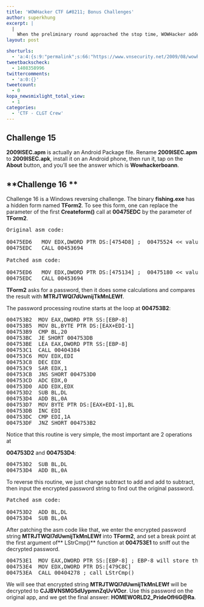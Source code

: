 ```yaml
---
title: 'WOWHacker CTF &#8211; Bonus Challenges'
author: superkhung
excerpt: |
  |
    When the preliminary round approached the stop time, WOWHacker added two more bonus challenges. And here is how superkhung solved them.
layout: post

shorturls:
  - 'a:4:{s:9:"permalink";s:66:"https://www.vnsecurity.net/2009/08/wowhacker-ctf-bonus-challenges/";s:7:"tinyurl";s:26:"http://tinyurl.com/ycw5jkz";s:4:"isgd";s:18:"http://is.gd/aOtaC";s:5:"bitly";s:20:"http://bit.ly/6Tgpi6";}'
tweetbackscheck:
  - 1408358996
twittercomments:
  - 'a:0:{}'
tweetcount:
  - 0
kopa_newsmixlight_total_view:
  - 1
categories:
  - 'CTF - CLGT Crew'
---
```

## **Challenge 15**

**2009ISEC.apm** is actually an Android Package file. Rename **2009ISEC.apm** to **2009ISEC.apk**, install it on an Android phone, then run it, tap on the **About** button, and you&#8217;ll see the answer which is **Wowhacker$%hinehong(ISEC)#$boann**.

## **Challenge 16 **

Challenge 16 is a Windows reversing challenge. The binary **fishing.exe** has a hidden form named **TForm2**. To see this form, one can replace the parameter of the first **Createform()** call at **00475EDC** by the parameter of **TForm2**.

<pre class="brush: plain; gutter: false; title: ; notranslate" title="">Original asm code:

00475ED6   MOV EDX,DWORD PTR DS:[4754D8] ;  00475524 &lt;&lt; value of TForm1
00475EDC   CALL 00453694

Patched asm code:

00475ED6   MOV EDX,DWORD PTR DS:[475134] ;  00475180 &lt;&lt; value of TForm2
00475EDC   CALL 00453694</pre>

**TForm2** asks for a password, then it does some calculations and compares the result with **MTRJTWQI7dUwnijTkMnLEWf**.

The password processing routine starts at the loop at **004753B2**:

<pre class="brush: plain; gutter: false; title: ; notranslate" title="">004753B2  MOV EAX,DWORD PTR SS:[EBP-8]
004753B5  MOV BL,BYTE PTR DS:[EAX+EDI-1]
004753B9  CMP BL,20
004753BC  JE SHORT 004753DB
004753BE  LEA EAX,DWORD PTR SS:[EBP-8]
004753C1  CALL 00404384
004753C6  MOV EDX,EDI
004753C8  DEC EDX
004753C9  SAR EDX,1
004753CB  JNS SHORT 004753D0
004753CD  ADC EDX,0
004753D0  ADD EDX,EDX
004753D2  SUB BL,DL
004753D4  ADD BL,0A
004753D7  MOV BYTE PTR DS:[EAX+EDI-1],BL
004753DB  INC EDI
004753DC  CMP EDI,1A
004753DF  JNZ SHORT 004753B2</pre>

Notice that this routine is very simple, the most important are 2 operations at

**004753D2** and **004753D4**:

<pre class="brush: plain; gutter: false; title: ; notranslate" title="">004753D2  SUB BL,DL
004753D4  ADD BL,0A</pre>

To reverse this routine, we just change subtract to add and add to subtract,  then input the encrypted password string to find out the original password.

<pre class="brush: plain; gutter: false; title: ; notranslate" title="">Patched asm code:

004753D2  ADD BL,DL
004753D4  SUB BL,0A</pre>

After patching the asm code like that, we enter the encrypted password string **MTRJTWQI7dUwnijTkMnLEWf** into **TForm2**, and set a break point at the first argument of** LStrCmp()** function at **004753E1** to sniff out the decrypted password.

<pre class="brush: plain; gutter: false; title: ; notranslate" title="">004753E1  MOV EAX,DWORD PTR SS:[EBP-8] ; EBP-8 will store the decrypted password
004753E4  MOV EDX,DWORD PTR DS:[479C8C]
004753EA  CALL 00404278 ; call LStrCmp()
</pre>

We will see that encrypted string **MTRJTWQI7dUwnijTkMnLEWf** will be decrypted to **CJJBVNSMG5dUypmnZqUvVOcr**. Use this password on the original app, and we get the final answer: **HOMEWORLD2_PrideOfHiG@Ra**.
